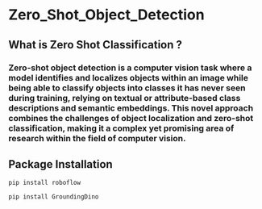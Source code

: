 # Zero_Shot_Object_Detection
## What is Zero Shot Classification ?
### Zero-shot object detection is a computer vision task where a model identifies and localizes objects within an image while being able to classify objects into classes it has never seen during training, relying on textual or attribute-based class descriptions and semantic embeddings. This novel approach combines the challenges of object localization and zero-shot classification, making it a complex yet promising area of research within the field of computer vision.

## Package Installation
```
pip install roboflow
```
```
pip install GroundingDino
```
